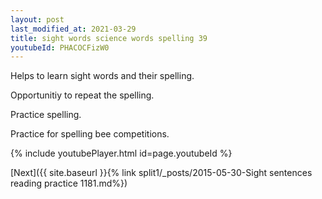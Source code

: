 ```yaml
---
layout: post
last_modified_at: 2021-03-29
title: sight words science words spelling 39
youtubeId: PHACOCFizW0
---
```

 
 
Helps to learn sight words and their spelling.

Opportunitiy to repeat the spelling. 

Practice spelling. 
 
Practice for spelling bee competitions. 
 
{% include youtubePlayer.html id=page.youtubeId %}
 
 

[Next]({{ site.baseurl }}{% link  split1/_posts/2015-05-30-Sight sentences reading practice 1181.md%})
 
